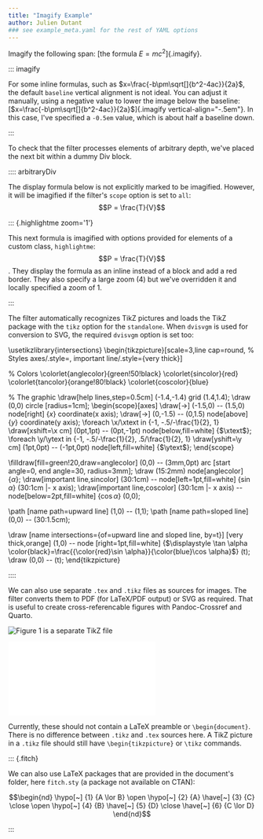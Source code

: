 ```yaml
---
title: "Imagify Example"
author: Julien Dutant
### see example_meta.yaml for the rest of YAML options
---
```


Imagify the following span: [the formula $E = mc^2$]{.imagify}. 

::: imagify

For some inline formulas, such as
$x=\frac{-b\pm\sqrt[]{b^2-4ac}}{2a}$, the default `baseline` vertical
alignment is not ideal. You can adjust it manually, using a negative
value to lower the image below the baseline:
 [$x=\frac{-b\pm\sqrt[]{b^2-4ac}}{2a}$]{.imagify
 vertical-align="-.5em"}. In this case, I've specified a `-0.5em`
 value, which is about half a baseline down. 

:::

To check that the filter processes elements of arbitrary depth, we've 
placed the next bit within a dummy Div block. 

:::: arbitraryDiv

The display formula below is not explicitly marked to be imagified. 
However, it will be imagified if the filter's `scope` option is set
to `all`:
$$P = \frac{T}{V}$$

::: {.highlightme zoom='1'}

This next formula is imagified with options provided for elements
of a custom class, `highlightme`: 
$$P = \frac{T}{V}$$.
They display the formula as an inline instead of a block and
add a red border. They also specify a large zoom (4) but we've
overridden it and locally specified a zoom of 1.

:::

The filter automatically recognizes TikZ pictures and loads the TikZ
package with the `tikz` option for the `standalone`. When `dvisvgm` is
used for conversion to SVG, the required `dvisvgm` option is set too:

\usetikzlibrary{intersections}
\begin{tikzpicture}[scale=3,line cap=round,
% Styles
axes/.style=,
important line/.style={very thick}]

% Colors
  \colorlet{anglecolor}{green!50!black}
  \colorlet{sincolor}{red}
  \colorlet{tancolor}{orange!80!black}
  \colorlet{coscolor}{blue}

% The graphic
\draw[help lines,step=0.5cm] (-1.4,-1.4) grid (1.4,1.4);
\draw (0,0) circle [radius=1cm];
\begin{scope}[axes]
  \draw[->] (-1.5,0) -- (1.5,0) node[right] {$x$} coordinate(x axis);
  \draw[->] (0,-1.5) -- (0,1.5) node[above] {$y$} coordinate(y axis);
  \foreach \x/\xtext in {-1, -.5/-\frac{1}{2}, 1}
    \draw[xshift=\x cm] (0pt,1pt) -- (0pt,-1pt) node[below,fill=white] {$\xtext$};
  \foreach \y/\ytext in {-1, -.5/-\frac{1}{2}, .5/\frac{1}{2}, 1}
    \draw[yshift=\y cm] (1pt,0pt) -- (-1pt,0pt) node[left,fill=white] {$\ytext$};
\end{scope}

\filldraw[fill=green!20,draw=anglecolor] (0,0) -- (3mm,0pt) arc [start angle=0, end angle=30, radius=3mm];
\draw (15:2mm) node[anglecolor] {$\alpha$};
\draw[important line,sincolor] (30:1cm) -- node[left=1pt,fill=white] {$\sin \alpha$} (30:1cm |- x axis); \draw[important line,coscolor] (30:1cm |- x axis) -- node[below=2pt,fill=white] {$\cos \alpha$} (0,0);

\path [name path=upward line] (1,0) -- (1,1);
\path [name path=sloped line] (0,0) -- (30:1.5cm);

\draw [name intersections={of=upward line and sloped line, by=t}] [very thick,orange] (1,0) -- node [right=1pt,fill=white] {$\displaystyle \tan \alpha \color{black}=\frac{{\color{red}\sin \alpha}}{\color{blue}\cos \alpha}$} (t);
\draw (0,0) -- (t);
\end{tikzpicture}

::::

We can also use separate `.tex` and `.tikz` files as sources for images. The 
filter converts them to PDF (for LaTeX/PDF output) or SVG as required. 
That is useful to create cross-referencable figures 
with Pandoc-Crossref and Quarto.  

![Figure 1 is a separate TikZ file](figure1.tikz)

![Figure 2 is a separate LaTeX file](figure2.tex)

Currently, these should not contain a LaTeX preamble or `\begin{document}`.
There is no difference between `.tikz` and `.tex` sources here. A TikZ 
picture in a `.tikz` file should still have `\begin{tikzpicture}` or `\tikz` commands.

::: {.fitch}

We can also use LaTeX packages that are provided in the document's folder, 
here `fitch.sty` (a package not available on CTAN):

$$\begin{nd}
  \hypo[~] {1} {A \lor B}
  \open
  \hypo[~] {2} {A}
  \have[~] {3} {C} 
  \close
  \open
  \hypo[~] {4} {B}
  \have[~] {5} {D}
  \close
  \have[~] {6} {C \lor D}
\end{nd}$$

:::
